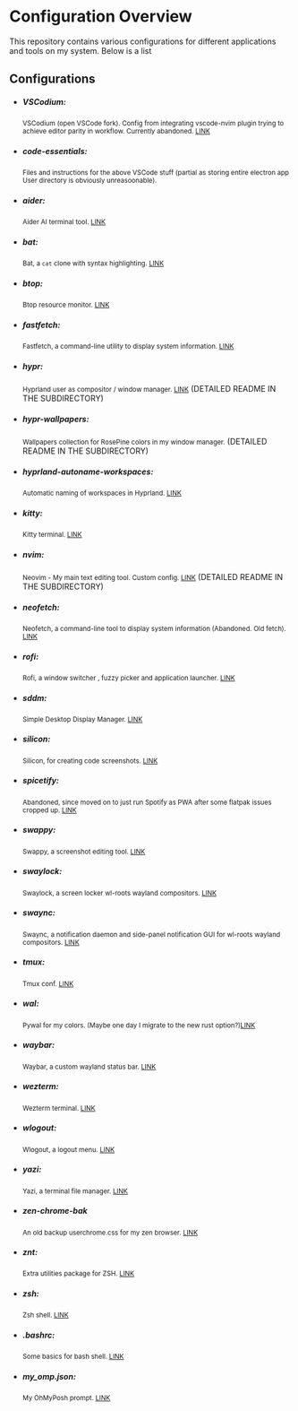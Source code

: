 # Configuration Overview

This repository contains various configurations for different applications and tools on my system. Below is a list

## Configurations

- ##### VSCodium:

  <small> VSCodium (open VSCode fork). Config from integrating vscode-nvim plugin trying to achieve editor parity in workflow. Currently abandoned. [LINK](https://vscodium.com/)</small>

- ##### code-essentials:

  <small> Files and instructions for the above VSCode stuff (partial as storing entire electron app User directory is obviously unreasoonable).</small>

- ##### aider:

  <small> Aider AI terminal tool. [LINK](https://aider.chat/)</small>

- ##### bat:

  <small> Bat, a `cat` clone with syntax highlighting. [LINK](https://github.com/sharkdp/bat)</small>

- ##### btop:

  <small> Btop resource monitor. [LINK](https://github.com/aristocratos/btop)</small>

- ##### fastfetch:

  <small> Fastfetch, a command-line utility to display system information. [LINK](https://github.com/fastfetch-cli/fastfetch)</small>

- ##### hypr:

  <small> Hyprland user as compositor / window manager. [LINK](https://hyprland.org/)</small>
  (DETAILED README IN THE SUBDIRECTORY)

- ##### hypr-wallpapers:

  <small> Wallpapers collection for RosePine colors in my window manager.</small>
  (DETAILED README IN THE SUBDIRECTORY)

- ##### hyprland-autoname-workspaces:

  <small> Automatic naming of workspaces in Hyprland. [LINK](https://github.com/hyprland-community/hyprland-autoname-workspaces)</small>

- ##### kitty:

  <small> Kitty terminal. [LINK](https://sw.kovidgoyal.net/kitty/)</small>

- ##### nvim:

  <small> Neovim - My main text editing tool. Custom config. [LINK](https://neovim.io/)</small>
  (DETAILED README IN THE SUBDIRECTORY)

- ##### neofetch:

  <small> Neofetch, a command-line tool to display system information (Abandoned. Old fetch). [LINK](https://github.com/dylanaraps/neofetch)</small>

- ##### rofi:

  <small> Rofi, a window switcher , fuzzy picker and application launcher. [LINK](https://github.com/davatorium/rofi)</small>

- ##### sddm:

  <small> Simple Desktop Display Manager. [LINK](https://github.com/sddm/sddm)</small>

- ##### silicon:
  <small> Silicon, for creating code screenshots. [LINK](https://github.com/Aloxaf/silicon)</small>
- ##### spicetify:

  <small> Abandoned, since moved on to just run Spotify as PWA after some flatpak issues cropped up. [LINK](https://spicetify.app/)</small>

- ##### swappy:

  <small> Swappy, a screenshot editing tool. [LINK](https://github.com/jtheoof/swappy)</small>

- ##### swaylock:
  <small> Swaylock, a screen locker wl-roots wayland compositors. [LINK](https://github.com/swaywm/swaylock)</small>
- ##### swaync:

  <small> Swaync, a notification daemon and side-panel notification GUI for wl-roots wayland compositors. [LINK](https://github.com/ErikReider/SwayNotificationCenter)</small>

- ##### tmux:

  <small> Tmux conf. [LINK](https://github.com/tmux/tmux/wiki)</small>

- ##### wal:

  <small> Pywal for my colors. (Maybe one day I migrate to the new rust option?)[LINK](https://github.com/dylanaraps/pywal)</small>

- ##### waybar:

  <small> Waybar, a custom wayland status bar. [LINK](https://github.com/Alexays/Waybar)</small>

- ##### wezterm:

  <small> Wezterm terminal. [LINK](https://wezterm.org/)</small>

- ##### wlogout:

  <small>Wlogout, a logout menu. [LINK](https://github.com/ArtsyMacaw/wlogout)</small>

- ##### yazi:

  <small>Yazi, a terminal file manager. [LINK](https://github.com/sxyazi/yazi)</small>

- ##### zen-chrome-bak

  <small>An old backup userchrome.css for my zen browser. [LINK](https://zen-browser.app/)</small>

- ##### znt:

  <small>Extra utilities package for ZSH. [LINK](https://github.com/z-shell/zsh-navigation-tools)</small>

- ##### zsh:

  <small>Zsh shell. [LINK](https://zsh.sourceforge.io/)</small>

- ##### .bashrc:

  <small>Some basics for bash shell. [LINK](https://www.gnu.org/software/bash/)</small>

- ##### my_omp.json:

  <small>My OhMyPosh prompt. [LINK](https://ohmyposh.dev/)</small>
